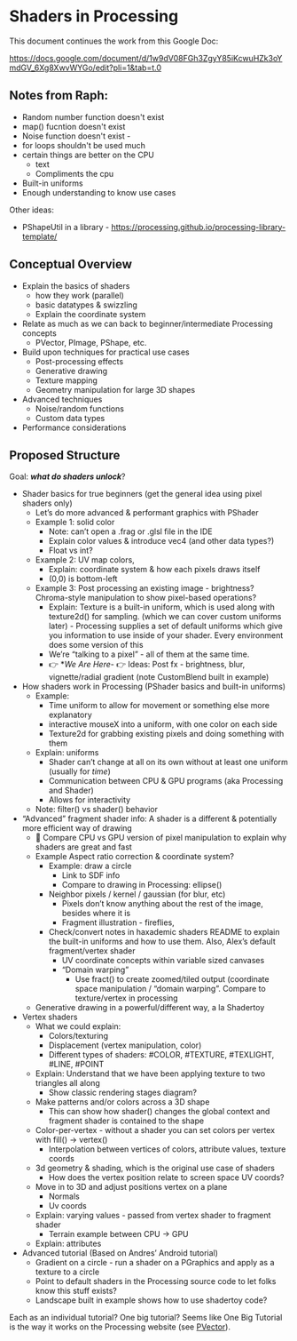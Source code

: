 # Shaders in Processing

This document continues the work from this Google Doc:

https://docs.google.com/document/d/1w9dV08FGh3ZgyY85iKcwuHZk3oYmdGV_6Xg8XwvWYGo/edit?pli=1&tab=t.0

## Notes from Raph:

- Random number function doesn't exist
- map() fucntion doesn't exist
- Noise function doesn't exist - 
- for loops shouldn't be used much
- certain things are better on the CPU
  - text
  - Compliments the cpu
- Built-in uniforms
- Enough understanding to know use cases


Other ideas:
- PShapeUtil in a library - https://processing.github.io/processing-library-template/

## Conceptual Overview

- Explain the basics of shaders 
  - how they work (parallel) 
  - basic datatypes & swizzling
  - Explain the coordinate system 
- Relate as much as we can back to beginner/intermediate Processing concepts
  - PVector, PImage, PShape, etc.
- Build upon techniques for practical use cases
  - Post-processing effects
  - Generative drawing
  - Texture mapping
  - Geometry manipulation for large 3D shapes
- Advanced techniques
  - Noise/random functions
  - Custom data types
- Performance considerations

## Proposed Structure

Goal: ***what do shaders unlock***?

- Shader basics for true beginners (get the general idea using pixel shaders only)  
  - Let’s do more advanced & performant graphics with PShader  
  - Example 1: solid color  
    - Note: can’t open a .frag or .glsl file in the IDE  
    - Explain color values & introduce vec4 (and other data types?)  
    - Float vs int?  
  - Example 2: UV map colors,   
    - Explain: coordinate system & how each pixels draws itself  
    - (0,0) is bottom-left  
  - Example 3: Post processing an existing image - brightness? Chroma-style manipulation to show pixel-based operations? 
    - Explain: Texture is a built-in uniform, which is used along with texture2d() for sampling. (which we can cover custom uniforms later) \- Processing supplies a set of default uniforms which give you information to use inside of your shader. Every environment does some version of this  
    - We’re “talking to a pixel” \- all of them at the same time. 
    - 👉 **We Are Here*- 👉 Ideas: Post fx \- brightness, blur, vignette/radial gradient (note CustomBlend built in example)  
- How shaders work in Processing (PShader basics and built-in uniforms)  
  - Example:   
    - Time uniform to allow for movement or something else more explanatory  
    - interactive mouseX into a uniform, with one color on each side  
    - Texture2d for grabbing existing pixels and doing something with them  
  - Explain: uniforms  
    - Shader can’t change at all on its own without at least one uniform (usually for *time*)  
    - Communication between CPU & GPU programs (aka Processing and Shader)  
    - Allows for interactivity   
  - Note: filter() vs shader() behavior  
- “Advanced” fragment shader info: A shader is a different & potentially more efficient way of drawing  
  - 🔁 Compare CPU vs GPU version of pixel manipulation to explain why shaders are great and fast  
  - Example Aspect ratio correction & coordinate system?   
    - Example: draw a circle  
       - Link to SDF info  
       - Compare to drawing in Processing: ellipse()  
    - Neighbor pixels / kernel / gaussian (for blur, etc) 
       - Pixels don’t know anything about the rest of the image, besides where it is  
       - Fragment illustration - fireflies,
    - Check/convert notes in haxademic shaders README to explain the built-in uniforms and how to use them. Also, Alex’s default fragment/vertex shader  
       - UV coordinate concepts within variable sized canvases  
       - “Domain warping”  
          - Use fract() to create zoomed/tiled output (coordinate space manipulation / “domain warping”. Compare to texture/vertex in processing  
  - Generative drawing in a powerful/different way, a la Shadertoy  
- Vertex shaders  
  - What we could explain:   
    - Colors/texturing  
    - Displacement (vertex manipulation, color)  
    - Different types of shaders: \#COLOR, \#TEXTURE, \#TEXLIGHT, \#LINE, \#POINT  
  - Explain: Understand that we have been applying texture to two triangles all along  
    - Show classic rendering stages diagram?  
  - Make patterns and/or colors across a 3D shape  
    - This can show how shader() changes the global context and fragment shader is contained to the shape  
  - Color-per-vertex \- without a shader you can set colors per vertex with fill() \-\> vertex()  
    - Interpolation between vertices of colors, attribute values, texture coords  
  - 3d geometry & shading, which is the original use case of shaders  
    - How does the vertex position relate to screen space UV coords?  
  - Move in to 3D and adjust positions vertex on a plane  
    - Normals  
    - Uv coords  
  - Explain: varying values \- passed from vertex shader to fragment shader  
    - Terrain example between CPU \-\> GPU  
  - Explain: attributes  
- Advanced tutorial (Based on Andres’ Android tutorial)  
  - Gradient on a circle \- run a shader on a PGraphics and apply as a texture to a circle  
  - Point to default shaders in the Processing source code to let folks know this stuff exists?  
  - Landscape built in example shows how to use shadertoy code?

Each as an individual tutorial? One big tutorial? Seems like One Big Tutorial is the way it works on the Processing website (see [PVector](https://processing.org/tutorials/pvector/)).

